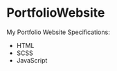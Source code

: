 # PortfolioWebsite

My Portfolio Website
Specifications:
 <ul>
    <li>HTML</li>
    <li>SCSS</li>
    <li>JavaScript</li>
</ul>
